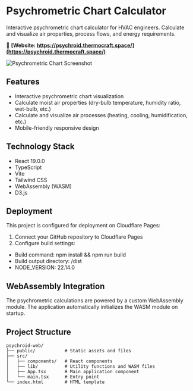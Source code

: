 # Psychrometric Chart Calculator

Interactive psychrometric chart calculator for HVAC engineers. Calculate and visualize air properties, process flows, and energy requirements.

🔗 **[Website: https://psychroid.thermocraft.space/](https://psychroid.thermocraft.space/)**

<img alt="Psychrometric Chart Screenshot" src="https://psychroid.thermocraft.space/og-image.png">

## Features

- Interactive psychrometric chart visualization
- Calculate moist air properties (dry-bulb temperature, humidity ratio, wet-bulb, etc.)
- Calculate and visualize air processes (heating, cooling, humidification, etc.)
- Mobile-friendly responsive design

## Technology Stack
- React 19.0.0
- TypeScript
- Vite
- Tailwind CSS
- WebAssembly (WASM)
- D3.js

## Deployment
This project is configured for deployment on Cloudflare Pages:
1. Connect your GitHub repository to Cloudflare Pages
2. Configure build settings:
  - Build command: npm install && npm run build
  - Build output directory: /dist
  - NODE_VERSION: 22.14.0

## WebAssembly Integration
The psychrometric calculations are powered by a custom WebAssembly module. 
The application automatically initializes the WASM module on startup.

## Project Structure
```
psychroid-web/
├── public/           # Static assets and files
├── src/
│   ├── components/   # React components
│   ├── lib/          # Utility functions and WASM files
│   ├── App.tsx       # Main application component
│   └── main.tsx      # Entry point
└── index.html        # HTML template
```